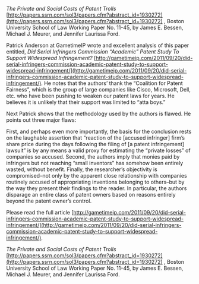 

_The Private and Social Costs of Patent Trolls_ [http://papers.ssrn.com/sol3/papers.cfm?abstract_id=1930272](http://papers.ssrn.com/sol3/papers.cfm?abstract_id=1930272) , Boston University School of Law Working Paper No. 11-45, by James E. Bessen, Michael J. Meurer, and Jennifer Laurissa Ford.

  
  

Patrick Anderson at GametimeIP wrote and excellent analysis of this paper entitled, _Did Serial Infringers Commission “Academic” Patent Study To Support Widespread Infringement?_ [http://gametimeip.com/2011/09/20/did-serial-infringers-commission-academic-patent-study-to-support-widespread-infringement/](http://gametimeip.com/2011/09/20/did-serial-infringers-commission-academic-patent-study-to-support-widespread-infringement/). He notes that the authors’ thank the “Coalition for Patent Fairness”, which is the group of large companies like Cisco, Microsoft, Dell, etc. who have been pushing to weaken our patent laws for years. He believes it is unlikely that their support was limited to “atta boys.”

Next Patrick shows that the methodology used by the authors is flawed. He points out three major flaws:

  
  

First, and perhaps even more importantly, the basis for the conclusion rests on the laughable assertion that “reaction of the [accused infringer] firm’s share price during the days following the filing of [a patent infringement] lawsuit” is by any means a valid proxy for estimating the “private losses” of companies so accused. Second, the authors imply that monies paid by infringers but not reaching “small inventors” has somehow been entirely wasted, without benefit. Finally, the researcher’s objectivity is compromised–not only by the apparent close relationship with companies routinely accused of appropriating inventions belonging to others–but by the way they present their findings to the reader. In particular, the authors disparage an entire class of patent owners based on reasons entirely beyond the patent owner’s control.

  
  

Please read the full article [http://gametimeip.com/2011/09/20/did-serial-infringers-commission-academic-patent-study-to-support-widespread-infringement/](http://gametimeip.com/2011/09/20/did-serial-infringers-commission-academic-patent-study-to-support-widespread-infringement/).

  
  

_The Private and Social Costs of Patent Trolls_ [http://papers.ssrn.com/sol3/papers.cfm?abstract_id=1930272](http://papers.ssrn.com/sol3/papers.cfm?abstract_id=1930272) , Boston University School of Law Working Paper No. 11-45, by James E. Bessen, Michael J. Meurer, and Jennifer Laurissa Ford.